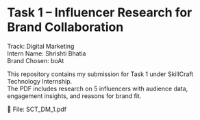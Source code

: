 # Task 1 – Influencer Research for Brand Collaboration

Track: Digital Marketing  
Intern Name: Shrishti Bhatia  
Brand Chosen: boAt

This repository contains my submission for Task 1 under SkillCraft Technology Internship.  
The PDF includes research on 5 influencers with audience data, engagement insights, and reasons for brand fit.

📄 File: SCT_DM_1.pdf
